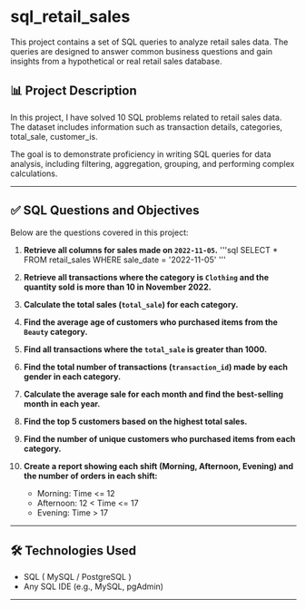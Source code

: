 # sql_retail_sales

This project contains a set of SQL queries to analyze retail sales data. The queries are designed to answer common business questions and gain insights from a hypothetical or real retail sales database.

## 📊 Project Description

In this project, I have solved 10 SQL problems related to retail sales data. The dataset includes information such as transaction details, categories, total_sale, customer_is.

The goal is to demonstrate proficiency in writing SQL queries for data analysis, including filtering, aggregation, grouping, and performing complex calculations.

---

## ✅ SQL Questions and Objectives

Below are the questions covered in this project:

1. **Retrieve all columns for sales made on `2022-11-05`.**
   '''sql
   SELECT * FROM retail_sales
   WHERE sale_date = '2022-11-05'
   '''

3. **Retrieve all transactions where the category is `Clothing` and the quantity sold is more than 10 in November 2022.**

4. **Calculate the total sales (`total_sale`) for each category.**

5. **Find the average age of customers who purchased items from the `Beauty` category.**

6. **Find all transactions where the `total_sale` is greater than 1000.**

7. **Find the total number of transactions (`transaction_id`) made by each gender in each category.**

8. **Calculate the average sale for each month and find the best-selling month in each year.**

9. **Find the top 5 customers based on the highest total sales.**

10. **Find the number of unique customers who purchased items from each category.**

11. **Create a report showing each shift (Morning, Afternoon, Evening) and the number of orders in each shift:**
    - Morning: Time <= 12
    - Afternoon: 12 < Time <= 17
    - Evening: Time > 17

---

## 🛠️ Technologies Used

- SQL ( MySQL / PostgreSQL )
- Any SQL IDE (e.g., MySQL, pgAdmin)

---
